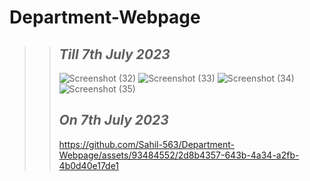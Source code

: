 # **Department-Webpage**
>> ## *Till 7th July 2023*
>> ![Screenshot (32)](https://github.com/Sahil-563/Department-Webpage/assets/93484552/9a0db31a-4feb-42c1-bdc4-fa954edef281)
>> ![Screenshot (33)](https://github.com/Sahil-563/Department-Webpage/assets/93484552/a96247f0-fdf0-4c9b-8724-6df605fe0018)
>> ![Screenshot (34)](https://github.com/Sahil-563/Department-Webpage/assets/93484552/c33bb7ed-fb7e-4373-8b6e-6b38aedcb5de)
>> ![Screenshot (35)](https://github.com/Sahil-563/Department-Webpage/assets/93484552/aaf78c45-e064-479c-8964-976bca2e58fd)
>>
>> ## *On 7th July 2023*
>> https://github.com/Sahil-563/Department-Webpage/assets/93484552/2d8b4357-643b-4a34-a2fb-4b0d40e17de1



